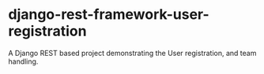 # django-rest-framework-user-registration
A Django REST based project demonstrating the User registration, and team handling.
